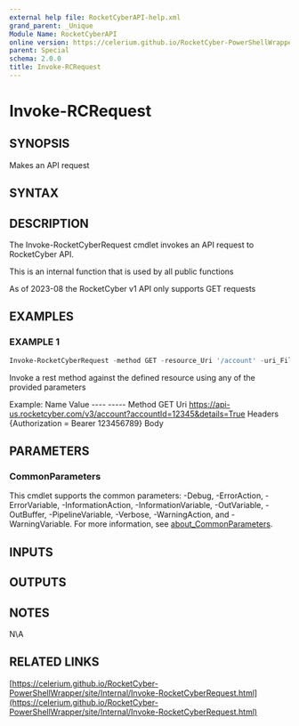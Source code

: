 ```yaml
---
external help file: RocketCyberAPI-help.xml
grand_parent: _Unique
Module Name: RocketCyberAPI
online version: https://celerium.github.io/RocketCyber-PowerShellWrapper/site/_Unique/Invoke-RCRequest.html
parent: Special
schema: 2.0.0
title: Invoke-RCRequest
---
```


# Invoke-RCRequest

## SYNOPSIS
Makes an API request

## SYNTAX

## DESCRIPTION
The Invoke-RocketCyberRequest cmdlet invokes an API request to RocketCyber API.

This is an internal function that is used by all public functions

As of 2023-08 the RocketCyber v1 API only supports GET requests

## EXAMPLES

### EXAMPLE 1
```powershell
Invoke-RocketCyberRequest -method GET -resource_Uri '/account' -uri_Filter $uri_Filter
```

Invoke a rest method against the defined resource using any of the provided parameters

Example:
    Name                           Value
    ----                           -----
    Method                         GET
    Uri                            https://api-us.rocketcyber.com/v3/account?accountId=12345&details=True
    Headers                        {Authorization = Bearer 123456789}
    Body

## PARAMETERS

### CommonParameters
This cmdlet supports the common parameters: -Debug, -ErrorAction, -ErrorVariable, -InformationAction, -InformationVariable, -OutVariable, -OutBuffer, -PipelineVariable, -Verbose, -WarningAction, and -WarningVariable. For more information, see [about_CommonParameters](http://go.microsoft.com/fwlink/?LinkID=113216).

## INPUTS

## OUTPUTS

## NOTES
N\A

## RELATED LINKS

[https://celerium.github.io/RocketCyber-PowerShellWrapper/site/Internal/Invoke-RocketCyberRequest.html](https://celerium.github.io/RocketCyber-PowerShellWrapper/site/Internal/Invoke-RocketCyberRequest.html)


